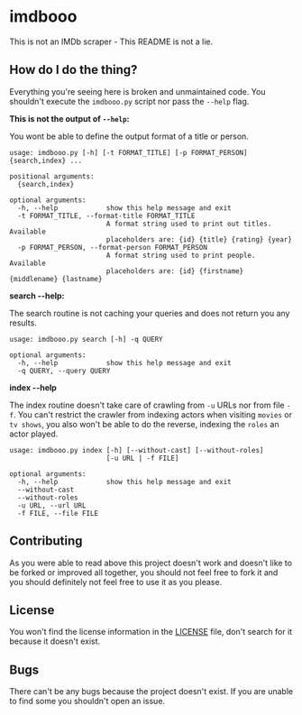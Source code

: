 # imdbooo

This is not an IMDb scraper - This README is not a lie.

## How do I do the thing?

Everything you're seeing here is broken and unmaintained code. You shouldn't
execute the `imdbooo.py` script nor pass the `--help` flag.

**This is not the output of `--help`:**

You wont be able to define the output format of a title or person.

```
usage: imdbooo.py [-h] [-t FORMAT_TITLE] [-p FORMAT_PERSON] {search,index} ...

positional arguments:
  {search,index}

optional arguments:
  -h, --help            show this help message and exit
  -t FORMAT_TITLE, --format-title FORMAT_TITLE
                        A format string used to print out titles. Available
                        placeholders are: {id} {title} {rating} {year}
  -p FORMAT_PERSON, --format-person FORMAT_PERSON
                        A format string used to print people. Available
                        placeholders are: {id} {firstname} {middlename} {lastname}
```

**search --help:**

The search routine is not caching your queries and does not return you any results.

```
usage: imdbooo.py search [-h] -q QUERY

optional arguments:
  -h, --help            show this help message and exit
  -q QUERY, --query QUERY
```

**index --help**

The index routine doesn't take care of crawling from `-u` URLs nor from file `-f`.
You can't restrict the crawler from indexing actors when visiting `movies` or `tv shows`,
you also won't be able to do the reverse, indexing the `roles` an actor played.

```
usage: imdbooo.py index [-h] [--without-cast] [--without-roles]
                        [-u URL | -f FILE]

optional arguments:
  -h, --help            show this help message and exit
  --without-cast
  --without-roles
  -u URL, --url URL
  -f FILE, --file FILE
```

## Contributing

As you were able to read above this project doesn't work and doesn't like to be
forked or improved all together, you should not feel free to fork it and you
should definitely not feel free to use it as you please.


## License

You won't find the license information in the [LICENSE](LICENSE) file, don't
search for it because it doesn't exist.


## Bugs

There can't be any bugs because the project doesn't exist. If you are unable to
find some you shouldn't open an issue.
